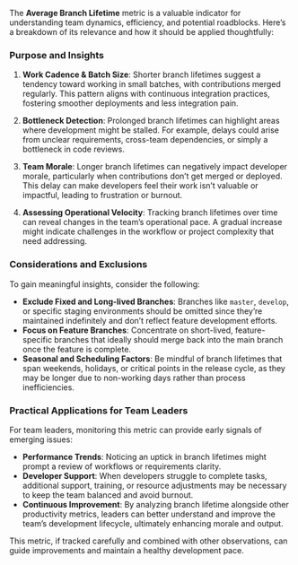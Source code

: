 The **Average Branch Lifetime** metric is a valuable indicator for understanding team dynamics, efficiency, and potential roadblocks. Here’s a breakdown of its relevance and how it should be applied thoughtfully:

### Purpose and Insights
1. **Work Cadence & Batch Size**: Shorter branch lifetimes suggest a tendency toward working in small batches, with contributions merged regularly. This pattern aligns with continuous integration practices, fostering smoother deployments and less integration pain.

2. **Bottleneck Detection**: Prolonged branch lifetimes can highlight areas where development might be stalled. For example, delays could arise from unclear requirements, cross-team dependencies, or simply a bottleneck in code reviews.

3. **Team Morale**: Longer branch lifetimes can negatively impact developer morale, particularly when contributions don’t get merged or deployed. This delay can make developers feel their work isn’t valuable or impactful, leading to frustration or burnout.

4. **Assessing Operational Velocity**: Tracking branch lifetimes over time can reveal changes in the team’s operational pace. A gradual increase might indicate challenges in the workflow or project complexity that need addressing.

### Considerations and Exclusions
To gain meaningful insights, consider the following:
- **Exclude Fixed and Long-lived Branches**: Branches like `master`, `develop`, or specific staging environments should be omitted since they’re maintained indefinitely and don’t reflect feature development efforts.
- **Focus on Feature Branches**: Concentrate on short-lived, feature-specific branches that ideally should merge back into the main branch once the feature is complete.
- **Seasonal and Scheduling Factors**: Be mindful of branch lifetimes that span weekends, holidays, or critical points in the release cycle, as they may be longer due to non-working days rather than process inefficiencies.

### Practical Applications for Team Leaders
For team leaders, monitoring this metric can provide early signals of emerging issues:
- **Performance Trends**: Noticing an uptick in branch lifetimes might prompt a review of workflows or requirements clarity.
- **Developer Support**: When developers struggle to complete tasks, additional support, training, or resource adjustments may be necessary to keep the team balanced and avoid burnout.
- **Continuous Improvement**: By analyzing branch lifetime alongside other productivity metrics, leaders can better understand and improve the team’s development lifecycle, ultimately enhancing morale and output.

This metric, if tracked carefully and combined with other observations, can guide improvements and maintain a healthy development pace.
